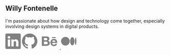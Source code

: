 ## Willy Fontenelle
I'm passionate about how design and technology come together, especially involving design systems in digital products.

<a href="https://www.linkedin.com/in/willyfontenelle" target="_blank">
<img src="/linkedin.svg" ></a>

<a href="https://github.com/willyfontenelle" target="_blank" style="margin-right: 10px; display: inline-block;">
    <img src="/github.svg" >
</a>

<a href="https://www.behance.net/willyfontenelle" target="_blank">
    <img src="/behance.svg" style="padding-right: 8px;">
</a>

<a href="https://willyfontenelle.medium.com/" target="_blank">
    <img src="/medium.svg">
</a>